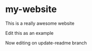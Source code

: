 # my-website

This is a really awesome website

Edit this as an example

Now editing on update-readme branch
